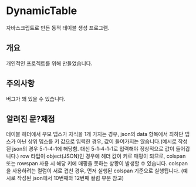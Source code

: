 # DynamicTable

자바스크립트로 만든 동적 테이블 생성 프로그램.

## 개요
개인적인 프로젝트를 위해 만들었습니다.

## 주의사항
버그가 꽤 있을 수 있습니다.

## 알려진 문?제점
테이블 헤더에서 부모 뎁스가 자식을 1개 가지는 경우, json의 data 항목에서 최하단 뎁스가 아닌 상위 뎁스를 키 값으로 입력한 경우, 값이 들어가지는 않습니다.(예시로 작성된 json의 경우 5-1-4-1에 해당함. 대신 5-1-4-1-1로 입력해야 정상적으로 값이 들어갑니다.)
row 타입이 object(JSON)인 경우에 헤더 값이 키로 매핑이 되므로, colspan 또는 rowspan 사용 시 해당 키에 매핑을 못하는 상황이 발생할 수 있습니다.
colspan을 사용하려는 컬럼이 서로 겹친 경우, 먼저 실행된 colspan 기준으로 실행됩니다.
(예시로 작성된 json에서 10번째와 12번째 컬럼 부분 참고)